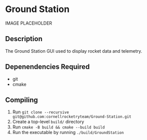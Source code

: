# Ground Station

IMAGE PLACEHOLDER

## Description

The Ground Station GUI used to display rocket data and telemetry.

## Depenendencies Required

- git
- cmake

## Compiling

1. Run ```git clone --recursive git@github.com:cornellrocketryteam/Ground-Station.git```
2. Create a top-level ```build/``` directory
3. Run ```cmake -B build && cmake --build build```
4. Run the executable by running ```./build/GroundStation```

